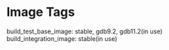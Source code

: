 # Image Tags
build_test_base_image: stable, gdb9.2, gdb11.2(in use)
build_integration_image: stable(in use)
